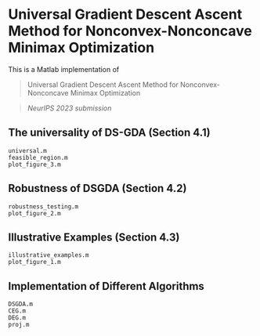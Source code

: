 # Universal Gradient Descent Ascent Method for Nonconvex-Nonconcave Minimax Optimization

This is a Matlab implementation of 

>  Universal Gradient Descent Ascent Method for Nonconvex-Nonconcave Minimax Optimization

>  *NeurIPS 2023 submission*

The universality of DS-GDA (Section 4.1)
---------------------------------
```
universal.m
feasible_region.m
plot_figure_3.m
```
Robustness of DSGDA (Section 4.2)
--------------------------------
```
robustness_testing.m
plot_figure_2.m
```

Illustrative Examples (Section 4.3)
---------------------------------
```
illustrative_examples.m
plot_figure_1.m
```

Implementation of Different Algorithms
--------------------------------------
``` 
DSGDA.m
CEG.m
DEG.m
proj.m
```


